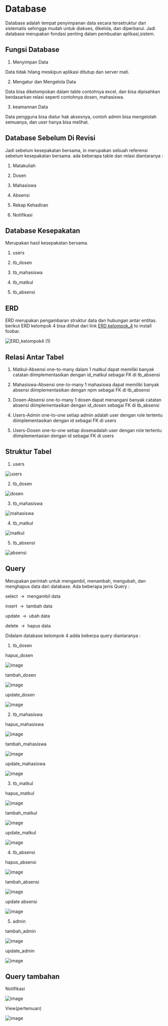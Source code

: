 # Database



Database adalah tempat penyimpanan data secara tersetruktur dan sistematis sehingga mudah untuk diakses, dikelola, dan diperbarui. Jadi database merupakan fondasi penting dalam pembuatan aplikasi,sistem.



## Fungsi Database



1. Menyimpan Data 

Data tidak hilang meskipun aplikasi ditutup dan server mati.

2. Mengatur dan Mengelola Data

Data bisa dikelompokan dalam table contohnya excel, dan bisa dipisahkan berdasarkan relasi seperti contohnya dosen, mahasiswa.

3. keamannan Data

Data pengguna bisa diatur hak aksesnya, contoh admin bisa mengelolah semuanya, dan user hanya bisa melihat.



## Database Sebelum Di Revisi

Jadi sebelum kesepakatan bersama, in merupakan sebuah referensi sebelum kesepakatan bersama. ada beberapa table dan relasi diantaranya :

1. Matakuliah

2. Dosen 

3. Mahasiswa

4. Absensi

5. Rekap Kehadiran

6. Notifikasi



## Database Kesepakatan

Merupakan hasil kesepakatan bersama.

1. users

2. tb_dosen

3. tb_mahasiswa

4. tb_matkul

5. tb_absensi



## ERD

ERD merupakan pengambaran struktur data dan hubungan antar entitas. berikut ERD kelompok 4 bisa dilihat dari link [ERD kelompok_4](https://drive.google.com/file/d/1ITw74a7gaKede_lDFxC7wmh6mW83CC7J/view?usp=sharing) to install foobar.

![ERD_kelompok4 (1)](https://github.com/user-attachments/assets/b777d99d-8e66-4edc-83a3-968d71604962)


## Relasi Antar Tabel

1. Matkul-Absensi
   one-to-many
   dalam 1 matkul dapat memiliki banyak catatan
   diimplementasikan dengan id_matkul sebagai FK di tb_absensi

2. Mahasiswa-Absensi
   one-to-many
   1 mahasiswa dapat memiliki banyak absensi
   diimplementasikan dengan npm sebagai FK di tb_absensi

3. Dosen-Absensi
   one-to-many
   1 dosen dapat menangani banyak catatan absensi
   diimplementasikan dengan id_dosen sebagai FK di tb_absensi

4. Users-Admin
   one-to-one
   setiap admin adalah user dengan role tertentu
   diimplementasikan dengan id sebagai FK di users

5. Users-Dosen
   one-to-one
   setiap dosenadalah user dengan role tertentu
   diimplementasian dengan id sebagai FK di users

## Struktur Tabel

1. users

![users](https://github.com/user-attachments/assets/c18e70d0-ade1-4961-b057-116816108b61)

2. tb_dosen

![dosen](https://github.com/user-attachments/assets/6df7078e-52ce-46ef-9935-7b2224035e7f)

3. tb_mahasiswa

![mahasiswa](https://github.com/user-attachments/assets/8d5ae3d1-f8bd-4c66-80db-f9280060c872)

4. tb_matkul

![matkul](https://github.com/user-attachments/assets/cbc3967f-b6f5-4875-bfe3-a4d1d6a1b82f)

5. tb_absensi

![absensi](https://github.com/user-attachments/assets/0abf4977-dfb8-44d9-94a5-66dcf561c129)



## Query

Merupakan perintah untuk mengambil, menambah, mengubah, dan menghapus data dari database. Ada beberapa jenis Query :

select  ->  mengambil data

insert  ->  tambah data

update  ->  ubah data

delete  ->  hapus data

Didalam database kelompok 4 adda beberpa query diantaranya :

1. tb_dosen

hapus_dosen

![image](https://github.com/user-attachments/assets/bde792fe-4ce0-45d9-a46c-eef6ddaa187e)

tambah_dosen

![image](https://github.com/user-attachments/assets/1364e925-9ef4-4faa-85ca-bf0d4fe52770)

update_dosen

![image](https://github.com/user-attachments/assets/1a818051-bd40-493e-a355-cd386472cb2e)

2. tb_mahasiswa

hapus_mahasiswa

![image](https://github.com/user-attachments/assets/0b07b1c7-ca90-4e6e-b33e-a0e69db7838c)

tambah_mahasiswa

![image](https://github.com/user-attachments/assets/b7286011-abc7-4257-882b-4f83e9b92372)

update_mahasiswa

![image](https://github.com/user-attachments/assets/ea0316b8-07ae-46c0-97f9-1d5217c43f1d)


3. tb_matkul

hapus_matkul

![image](https://github.com/user-attachments/assets/cc43ebe9-5674-4537-a058-3171776a3db9)

tambah_matkul

![image](https://github.com/user-attachments/assets/68e09717-d54d-4e50-8b04-48ea321ae4d3)

update_matkul

![image](https://github.com/user-attachments/assets/38ebad56-e22c-4ae0-aa20-1cb589641d0f)


4. tb_absensi

hapus_absensi

![image](https://github.com/user-attachments/assets/6724cc29-8a9c-425d-9453-a2af727b7701)

tambah_absensi

![image](https://github.com/user-attachments/assets/7a48c806-f31f-4bf9-b0c7-dc9179d47983)

update absensi

![image](https://github.com/user-attachments/assets/c40cca06-2bb1-4f50-acc4-62af8322cd00)

5. admin

tambah_admin

![image](https://github.com/user-attachments/assets/a2a60e68-c9d4-4a32-80e8-24e5c3b14dfa)

update_admin

![image](https://github.com/user-attachments/assets/56153083-c681-485d-ba72-1a609bf2c407)

## Query tambahan

Notifikasi 

![image](https://github.com/user-attachments/assets/08eb4b67-4cb8-4fd2-be5f-3893a2c3eaff)

View(pertemuan)

![image](https://github.com/user-attachments/assets/a2815403-f279-4042-99b9-82f59ba7d3b0)
